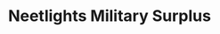 ---
title: "Neetlights Military Surplus"
url: /burton/neetlights-military-surplus/
shop: Militär
---